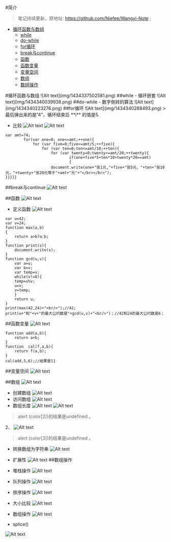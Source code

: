 #简介

>笔记持续更新，原地址:  https://github.com/Niefee/Wangyi-Note ;

<ul>
<li><a href="#循环函数与数组">循环函数与数组</a><ul>
<li><a href="#while">while</a></li>
<li><a href="#do-while">do-while</a></li>
<li><a href="#for循环">for循环</a></li>
<li><a href="#break与continue">break与continue</a></li>
<li><a href="#函数">函数</a></li>
<li><a href="#函数变量">函数变量</a></li>
<li><a href="#变量空间">变量空间</a></li>
<li><a href="#数组">数组</a></li>
<li><a href="#数组操作">数组操作</a></li>
</ul>
</li>
</ul>
#循环函数与数组
![Alt text](img/1434337502581.png)
##while
 - 循环嵌套
![Alt text](img/1434340039938.png)
##do-while
 - 数字倒转的算法
![Alt text](img/1434340223276.png)
##for循环
![Alt text](img/1434340288493.png)
>最后弹出来的是”4“，循环结束后 **i** 的值是5. 

- 比较
![Alt text](img/1434341808223.png)
![Alt text](img/1434341860283.png)

```
var amt=74;
		for(var one=0; one<=amt;++one){
   			for (var five=0;five<=amt/5;++five){
       			for (var ten=0;ten<=amt/10;++ten){
	 				for (var twenty=0;twenty<=amt/20;++twenty){ 
							if(one+five*5+ten*10+twenty*20==amt)
							{
					document.write(one+"张1元,"+five+"张5元，"+ten+"张10元，"+twenty+"张20元等于"+amt+"元"+"</br></br>");
}}}}}
```
##break与continue
![Alt text](img/1434357760223.png)

##函数
![Alt text](img/1434358078136.png)
 - 定义函数
![Alt text](img/1434358185479.png)

```
var u=42;
var v=24;
function max(a,b)
{
	return a>b?a:b;
}
function print(s){
	document.write(s);
}
function gcd(u,v){
	var a=u;
	var b=v;
	var temp=v;
	while(v!=0){
	temp=u%v;
	u=v;
	v=temp;
	}
	return u;
}
print(max(42,24)+"<br/>");//42;
print(u+"和"+v+"的最大公约数是"+gcd(u,v)+"<br/>")；//42和24的最大公约数是6；
```
##函数变量
![Alt text](img/1434359232254.png)
```
function add(a,b){
	return a+b;
}
function  cal(f,a,b){
	return f(a,b);
}
cal(add,5,6);//结果是11
```
##变量空间
![Alt text](img/1434359648238.png)

##数组
![Alt text](img/1434359958988.png)
 - 创建数组
![Alt text](img/1434360081957.png)
 - 访问数组
![Alt text](img/1434360213908.png)
 - 数组长度
![Alt text](img/1434361869366.png)
![Alt text](img/1434362068886.png)
>alert (color[2])的结果是undefined 。

 2、
![Alt text](img/1434362230408.png)
>alert (color[3])的结果是undefined 。

 - 转换数组为字符串
![Alt text](img/1434362701313.png)

 - 扩展性
![Alt text](img/1434362765516.png)
##数组操作
 - 堆栈操作
![Alt text](img/1434363281641.png)
 - 队列操作
![Alt text](img/1434363402477.png)
 - 排序操作
![Alt text](img/1434363449176.png)
 - 大小比较
![Alt text](img/1434363484508.png)
 - 数组操作
![Alt text](img/1434363570805.png)
 - splice()

![Alt text](img/1434363602164.png)
